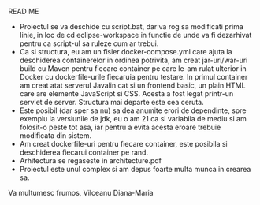 READ ME

- Proiectul se va deschide cu script.bat, dar va rog sa modificati prima linie, in loc de cd eclipse-workspace in
functie de unde va fi dezarhivat pentru ca script-ul sa ruleze cum ar trebui.
- Ca si structura, eu am un fisier docker-compose.yml care ajuta la deschiderea containerelor in ordinea potrivita, am creat jar-uri/war-uri build cu Maven pentru fiecare container pe care le-am rulat ulterior in Docker cu dockerfile-urile fiecaruia pentru testare. In primul container am creat atat serverul Javalin cat si un frontend basic, un plain HTML care are elemente JavaScript si CSS. Acesta a fost legat printr-un servlet de server. Structura mai departe este cea ceruta.
- Este posibil (dar sper sa nu) sa dea anumite erori de dependinte, spre exemplu la versiunile de jdk, eu o am 21
ca si variabila de mediu si am folosit-o peste tot asa, iar pentru a evita acesta eroare trebuie modificata din sistem.
- Am creat dockerfile-uri pentru fiecare container, este posibila si deschiderea fiecarui container pe rand.
- Arhitectura se regaseste in architecture.pdf
- Proiectul este unul complex si am depus foarte multa munca in crearea sa.

Va multumesc frumos,
Vilceanu Diana-Maria